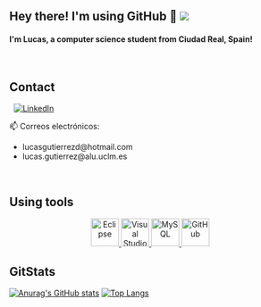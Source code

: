 ## Hey there! I'm using GitHub 👋  ![](https://komarev.com/ghpvc/?username=LuGuDu&color=blue)

#### I'm Lucas, a computer science student from Ciudad Real, Spain!

&nbsp;

## Contact

&nbsp;
<a href="https://www.linkedin.com/in/lucasgutierrezd">
   ![LinkedIn](https://img.shields.io/badge/linkedin-%230077B5.svg?style=for-the-badge&logo=linkedin&logoColor=white)
</a>

<p> 📫 Correos electrónicos:
   <ul>
      <li>lucasgutierrezd@hotmail.com</li>
      <li>lucas.gutierrez@alu.uclm.es</li>   
   </ul>
</p>

&nbsp;

## Using tools

<p align="center">
   <a href="https://www.eclipse.org/">
      <img src="https://cdn.worldvectorlogo.com/logos/eclipse-11.svg" width="50" title="Eclipse">
   </a>
   <a href="https://code.visualstudio.com/">
      <img src="https://upload.wikimedia.org/wikipedia/commons/thumb/9/9a/Visual_Studio_Code_1.35_icon.svg/1024px-Visual_Studio_Code_1.35_icon.svg.png" 
           width="50" title="Visual Studio Code">
   </a>
     <a href="https://www.mysql.com/">
      <img src="https://www.freepnglogos.com/uploads/logo-mysql-png/logo-mysql-mysql-logo-png-images-are-download-crazypng-21.png" width="50" title="MySQL">
   </a>
     <a href="https://github.com/">
      <img src="https://image.flaticon.com/icons/png/512/733/733553.png" width="50" title="GitHub">
   </a>                     
</p>

## GitStats



[![Anurag's GitHub stats](https://github-readme-stats.vercel.app/api?username=LuGuDu&show_icons=true&theme=radical)](https://github.com/anuraghazra/github-readme-stats) [![Top Langs](https://github-readme-stats.vercel.app/api/top-langs/?username=LuGuDu&layout=compact&theme=radical)](https://github.com/anuraghazra/github-readme-stats)


